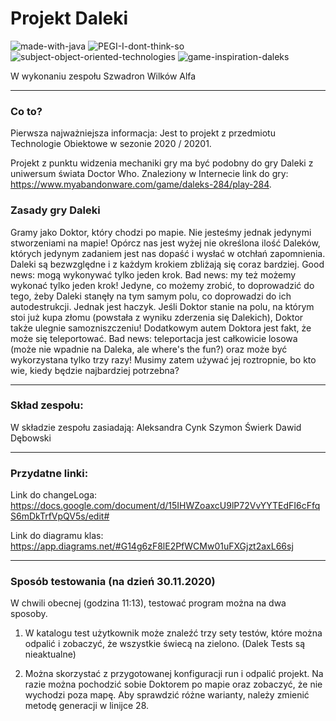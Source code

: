 # Projekt Daleki
![made-with-java](https://img.shields.io/badge/Made%20with-Java-orange) ![PEGI-I-dont-think-so](https://img.shields.io/badge/PEGI-I%20don't%20think%20so-red) ![subject-object-oriented-technologies](https://img.shields.io/badge/Subject-Object%20Oriented%20Technologies-blue) ![game-inspiration-daleks](https://img.shields.io/badge/Game%20Inspiration-Daleks-green)

W wykonaniu zespołu Szwadron Wilków Alfa

---

### Co to?

Pierwsza najważniejsza informacja: Jest to projekt z przedmiotu Technologie Obiektowe w sezonie 2020 / 20201. 

Projekt z punktu widzenia mechaniki gry ma być podobny do gry Daleki z uniwersum świata Doctor Who. Znaleziony w Internecie link do gry: https://www.myabandonware.com/game/daleks-284/play-284.

### Zasady gry Daleki
Gramy jako Doktor, który chodzi po mapie. Nie jesteśmy jednak jedynymi stworzeniami na mapie! Opórcz nas jest wyżej nie określona ilość Daleków, których jedynym zadaniem jest nas dopaść i wysłać w otchłań zapomnienia. Daleki są bezwzględne i z każdym krokiem zbliżają się coraz bardziej. Good news: mogą wykonywać tylko jeden krok. Bad news: my też możemy wykonać tylko jeden krok! Jedyne, co możemy zrobić, to doprowadzić do tego, żeby Daleki stanęły na tym samym polu, co doprowadzi do ich autodestrukcji. Jednak jest haczyk. Jeśli Doktor stanie na polu, na którym stoi już kupa złomu (powstała z wyniku zderzenia się Dalekich), Doktor także ulegnie samozniszczeniu!
Dodatkowym autem Doktora jest fakt, że może się teleportować. Bad news: teleportacja jest całkowicie losowa (może nie wpadnie na Daleka, ale where's the fun?) oraz może być wykorzystana tylko trzy razy! Musimy zatem używać jej roztropnie, bo kto wie, kiedy będzie najbardziej potrzebna?

---

### Skład zespołu:
W składzie zespołu zasiadają:
Aleksandra Cynk
Szymon Świerk 
Dawid Dębowski

---

### Przydatne linki:

Link do changeLoga: https://docs.google.com/document/d/15IHWZoaxcU9lP72VvYYTEdFI6cFfqS6mDkTrfVpQV5s/edit#

Link do diagramu klas: https://app.diagrams.net/#G14g6zF8lE2PfWCMw01uFXGjzt2axL66sj


---

### Sposób testowania (na dzień 30.11.2020)
W chwili obecnej (godzina 11:13), testować program można na dwa sposoby.

1) W katalogu test użytkownik może znaleźć trzy sety testów, które można odpalić i zobaczyć, że wszystkie świecą na zielono. (Dalek Tests są nieaktualne)

2) Można skorzystać z przygotowanej konfiguracji run i odpalić projekt. Na razie można pochodzić sobie Doktorem po mapie oraz zobaczyć, że nie wychodzi poza mapę. Aby sprawdzić różne warianty, należy zmienić metodę generacji w linijce 28.
